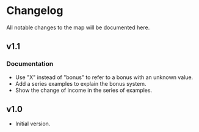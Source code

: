 # Changelog
All notable changes to the map will be documented here.

## v1.1

### Documentation
- Use "X" instead of "bonus" to refer to a bonus with an unknown value.
- Add a series examples to explain the bonus system.
- Show the change of income in the series of examples.

## v1.0
- Initial version.

